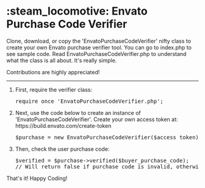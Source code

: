 <h1>:steam_locomotive: Envato Purchase Code Verifier</h1>
<p>
	Clone, download, or copy the 'EnvatoPurchaseCodeVerifier' nifty class to create your own Envato purchase verifier tool. You can go to index.php to see sample code. Read EnvatoPurchaseCodeVerifier.php to understand what the class is all about. It's really simple. 
</p>
<p>
	Contributions are highly appreciated! 
</p>
<hr>
<ol>
<li>First, require the verifier class: 
<pre>
require_once 'EnvatoPurchaseCodeVerifier.php';
</pre>
</li>
	
<li>Next, use the code below to create an instance of 'EnvatoPurchaseCodeVerifier'. Create your own access token at: https://build.envato.com/create-token 
<pre>
$purchase = new EnvatoPurchaseCodeVerifier($access_token);
</pre>
</li>	
<li>
Then, check the user purchase code:
<pre>
$verified = $purchase->verified($buyer_purchase_code);
// Will return false if purchase code is invalid, otherwise the purchase data.
</pre>
</li>
</ol>
<p>That's it! Happy Coding!</p>
